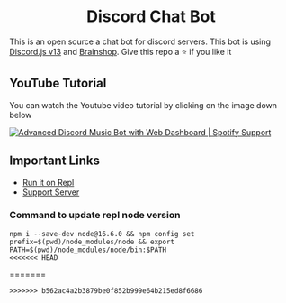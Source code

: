 <h1 align="center">Discord Chat Bot</h1>
<p>This is an open source a chat bot for discord servers. This bot is using <a href="https://www.npmjs.com/package/discord.js">Discord.js v13</a> and <a href="https://brainshop.ai">Brainshop</a>. Give this repo a ⭐ if you like it</p>

## YouTube Tutorial

You can watch the Youtube video tutorial by clicking on the image down below

[![Advanced Discord Music Bot with Web Dashboard | Spotify Support](https://img.youtube.com/vi/dQw4w9WgXcQ/maxresdefault.jpg)](https://youtu.be/dQw4w9WgXcQ)

## Important Links
- [Run it on Repl](https://discord.gg/UAvub8rF6W)
- [Support Server](https://discord.gg/UAvub8rF6W)

### Command to update repl node version 

```
npm i --save-dev node@16.6.0 && npm config set prefix=$(pwd)/node_modules/node && export PATH=$(pwd)/node_modules/node/bin:$PATH
<<<<<<< HEAD
```
=======
```
>>>>>>> b562ac4a2b3879be0f852b999e64b215ed8f6686

